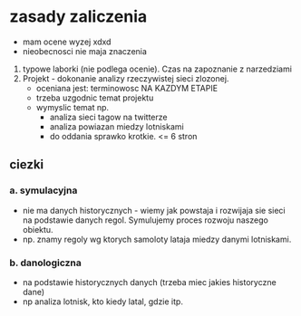 # zasady zaliczenia

- mam ocene wyzej xdxd
- nieobecnosci nie maja znaczenia

1. typowe laborki (nie podlega ocenie). Czas na zapoznanie z narzedziami
2. Projekt - dokonanie analizy rzeczywistej sieci zlozonej.
   - oceniana jest: terminowosc NA KAZDYM ETAPIE
   - trzeba uzgodnic temat projektu
   - wymyslic temat np.
     - analiza sieci tagow na twitterze
     - analiza powiazan miedzy lotniskami
     - do oddania sprawko krotkie. <= 6 stron

## ciezki

### a. symulacyjna

- nie ma danych historycznych - wiemy jak powstaja i rozwijaja sie sieci na podstawie danych regol. Symulujemy proces rozwoju naszego obiektu.
- np. znamy regoly wg ktorych samoloty lataja miedzy danymi lotniskami.

### b. danologiczna

- na podstawie historycznych danych (trzeba miec jakies historyczne dane)
- np analiza lotnisk, kto kiedy latal, gdzie itp.
